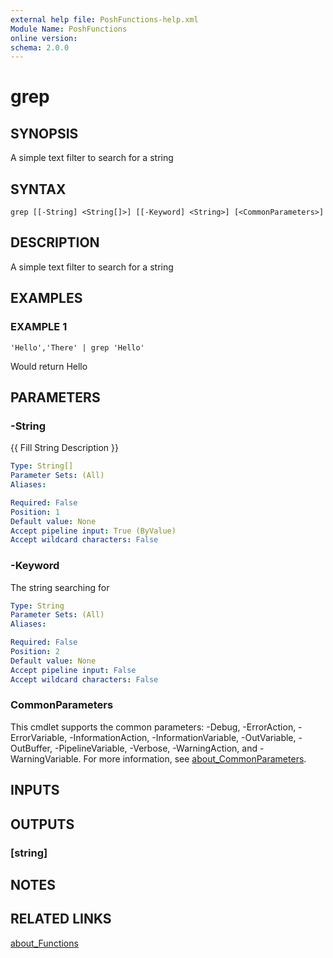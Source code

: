 ```yaml
---
external help file: PoshFunctions-help.xml
Module Name: PoshFunctions
online version:
schema: 2.0.0
---
```


# grep

## SYNOPSIS
A simple text filter to search for a string

## SYNTAX

```
grep [[-String] <String[]>] [[-Keyword] <String>] [<CommonParameters>]
```

## DESCRIPTION
A simple text filter to search for a string

## EXAMPLES

### EXAMPLE 1
```
'Hello','There' | grep 'Hello'
```

Would return
Hello

## PARAMETERS

### -String
{{ Fill String Description }}

```yaml
Type: String[]
Parameter Sets: (All)
Aliases:

Required: False
Position: 1
Default value: None
Accept pipeline input: True (ByValue)
Accept wildcard characters: False
```

### -Keyword
The string searching for

```yaml
Type: String
Parameter Sets: (All)
Aliases:

Required: False
Position: 2
Default value: None
Accept pipeline input: False
Accept wildcard characters: False
```

### CommonParameters
This cmdlet supports the common parameters: -Debug, -ErrorAction, -ErrorVariable, -InformationAction, -InformationVariable, -OutVariable, -OutBuffer, -PipelineVariable, -Verbose, -WarningAction, and -WarningVariable. For more information, see [about_CommonParameters](http://go.microsoft.com/fwlink/?LinkID=113216).

## INPUTS

## OUTPUTS

### [string]
## NOTES

## RELATED LINKS

[about_Functions]()

